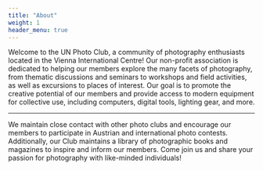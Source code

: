 ```yaml
---
title: "About"
weight: 1
header_menu: true
---
```



Welcome to the UN Photo Club, a community of photography enthusiasts located in the Vienna International Centre! Our non-profit association is dedicated to helping our members explore the many facets of photography, from thematic discussions and seminars to workshops and field activities, as well as excursions to places of interest. Our goal is to promote the creative potential of our members and provide access to modern equipment for collective use, including computers, digital tools, lighting gear, and more. 

----

We maintain close contact with other photo clubs and encourage our members to participate in Austrian and international photo contests. Additionally, our Club maintains a library of photographic books and magazines to inspire and inform our members. Come join us and share your passion for photography with like-minded individuals!
